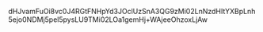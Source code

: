 dHJvamFuOi8vc0J4RGtFNHpYd3JOclUzSnA3QG9zMi02LnNzdHItYXBpLnh5ejo0NDMj5pel5pysLU9TMi02LOa1gemHj+WAjeeOhzoxLjAw 
